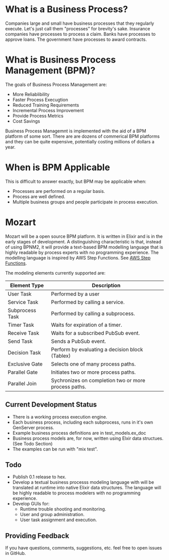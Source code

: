 # What is a Business Process?

Companies large and small have business processes that they regularly execute. Let's just call them "processes" for brevity's sake. Insurance companies have processes to process a claim. Banks have processes to approve loans. The government have processes to award contracts. 

# What is Business Process Management (BPM)?

The goals of Business Process Management are:

* More Reliablibility
* Faster Process Execugtion
* Reduced Training Requirements
* Incremental Process Improvement
* Provide Process Metrics
* Cost Savings

Business Process Managemnt is implemented with the aid of a BPM platform of some sort. There are are dozens of commerical BPM platforms and they can be quite expensive, potentially costing millions of dollars a year.

# When is BPM Applicable

This is difficult to answer exactly, but BPM may be applicable when:

* Processes are performed on a regular basis.
* Process are well defined.
* Multiple business groups and people participate in process execution.

# Mozart

Mozart will be a open source BPM platform. It is written in Elixir and is in the early stages of development. A distinguishing characteristic is that, instead of using BPNM2, it will provide a text-based BPM modelling language that is highly readable by process experts with no programming experience. The modelling language is inspired by AWS Step Functions. See [AWS Step Functions](https://docs.aws.amazon.com/step-functions/?icmpid=docs_homepage_appintegration).

The modeling elements currently supported are:

| Element Type               |  Description |
|-----|-----|
| User Task               | Performed by a user |
| Service Task            | Performed by calling a service. |
| Subprocess Task         | Performed by calling a subprocess. |
| Timer Task              | Waits for expiration of a timer. |
| Receive Task            | Waits for a subscribed PubSub event. |
| Send Task               | Sends a PubSub event. |
| Decision Task           | Perform by evaluating a decision block (Tablex) |
| Exclusive Gate          | Selects one of many process paths. |
| Parallel Gate           | Initiates two or more process paths. |
| Parallel Join           | Sychronizes on completion two or more process paths. |

## Current Development Status

* There is a working process execution engine.
* Each business process, including each subprocess, runs in it's own GenServer process.
* Example business process definitions are in test_models.ex_doc
* Business process models are, for now, written using Elxir data structues. (See Todo Section)
* The examples can be run with "mix test".


## Todo

* Publish 0.1 release to hex.
* Develop a textual business processs modeling language with will be translated at runtime into native Elixir data structures. The language will be highly readable to process modelers with no programming experience.
* Develop GUIs for:
  * Runtime trouble shooting and monitoring.
  * User and group administration.
  * User task assignment and execution.

## Providing Feedback

If you have questions, comments, suggestions, etc. feel free to open issues in GitHub.



